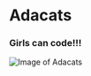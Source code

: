 # Adacats

### Girls can code!!! 

![Image of Adacats](https://octodex.github.com/images/Adacats.png)
